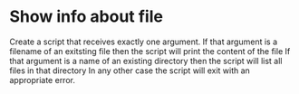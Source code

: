 # Show info about file

Create a script that receives exactly one argument.
If that argument is a filename of an exitsting file then the script will print
the content of the file
If that argument is a name of an existing directory then the script will list all
files in that directory
In any other case the script will exit with an appropriate error.
